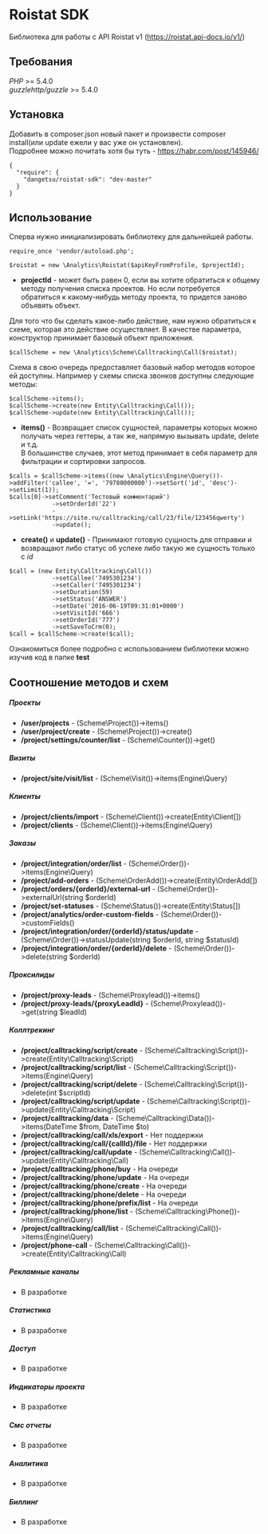 # Roistat SDK
Библиотека для работы с API Roistat v1 (https://roistat.api-docs.io/v1/)

## Требования

*PHP* >= 5.4.0  
*guzzlehttp/guzzle* >= 5.4.0

## Установка

Добавить в composer.json новый пакет и произвести composer install(или update ежели у вас уже он установлен).  
Подробнее можно почитать хотя бы туть - https://habr.com/post/145946/

```
{
  "require": {
    "dangetsu/roistat-sdk": "dev-master"
  }
}
```

## Использование

Сперва нужно инициализировать библиотеку для дальнейшей работы.
```
require_once 'vendor/autoload.php';

$roistat = new \Analytics\Roistat($apiKeyFromProfile, $projectId);
```
* **projectId** - может быть равен 0, если вы хотите обратиться к общему методу получения списка проектов. 
Но если потребуется обратиться к какому-нибудь методу проекта, то придется заново объявять объект.

Для того что бы сделать какое-либо действие, нам нужно обратиться к схеме, которая это действие осуществляет.
В качестве параметра, конструктор принимает базовый объект приложения.
```
$callScheme = new \Analytics\Scheme\Calltracking\Call($roistat);
```

Схема в свою очередь предоставляет базовый набор методов которое ей доступны. Например у схемы списка звонков доступны следующие методы:
```
$callScheme->items();
$callScheme->create(new Entity\Calltracking\Call());
$callScheme->update(new Entity\Calltracking\Call());
```

* **items()** - Возвращает список сущностей, параметры которых можно получать через геттеры, а так же, напрямую вызывать update, delete и т.д.  
В большинстве случаев, этот метод принимает в себя параметр для фильтрации и сортировки запросов.
```
$calls = $callScheme->items((new \Analytics\Engine\Query())->addFilter('callee', '=', '79780000000')->setSort('id', 'desc')->setLimit(1));
$calls[0]->setComment('Тестовый комментарий')
            ->setOrderId('22')
            ->setLink('https://site.ru/calltracking/call/23/file/123456qwerty')
            ->update();
```

* **create()** и **update()** - Принимают готовую сущность для отправки и возвращают либо статус об успехе либо такую же сущность только с *id*
```
$call = (new Entity\Calltracking\Call())
            ->setCallee('7495301234')
            ->setCaller('7495301234')
            ->setDuration(59)
            ->setStatus('ANSWER')
            ->setDate('2016-06-19T09:31:01+0000')
            ->setVisitId('666')
            ->setOrderId('777')
            ->setSaveToCrm(0);
$call = $callScheme->create($call);
```

Ознакомиться более подробно с использованием библиотеки можно изучив код в папке **test**

## Соотношение методов и схем

##### Проекты
* **/user/projects** - (Scheme\Project())->items()
* **/user/project/create** - (Scheme\Project())->create()
* **/project/settings/counter/list** - (Scheme\Counter())->get()
##### Визиты
* **/project/site/visit/list** - (Scheme\Visit())->items(Engine\Query)
##### Клиенты
* **/project/clients/import** - (Scheme\Client())->create(Entity\Client[])
* **/project/clients** - (Scheme\Client())->items(Engine\Query)
##### Заказы
* **/project/integration/order/list** - (Scheme\Order())->items(Engine\Query)
* **/project/add-orders** - (Scheme\OrderAdd())->create(Entity\OrderAdd[])
* **/project/orders/{orderId}/external-url** - (Scheme\Order())->externalUrl(string $orderId)
* **/project/set-statuses** - (Scheme\Status())->create(Entity\Status[])
* **/project/analytics/order-custom-fields** - (Scheme\Order())->customFields()
* **/project/integration/order/{orderId}/status/update** - (Scheme\Order())->statusUpdate(string $orderId, string $statusId)
* **/project/integration/order/{orderId}/delete** - (Scheme\Order())->delete(string $orderId)
##### Проксилиды
* **/project/proxy-leads** - (Scheme\Proxylead())->items()
* **/project/proxy-leads/{proxyLeadId}** - (Scheme\Proxylead())->get(string $leadId)
##### Коллтрекинг
* **/project/calltracking/script/create** - (Scheme\Calltracking\Script())->create(Entity\Calltracking\Script)
* **/project/calltracking/script/list** - (Scheme\Calltracking\Script())->items(Engine\Query)
* **/project/calltracking/script/delete** - (Scheme\Calltracking\Script())->delete(int $scriptId)
* **/project/calltracking/script/update** - (Scheme\Calltracking\Script())->update(Entity\Calltracking\Script)
* **/project/calltracking/data** - (Scheme\Calltracking\Data())->items(DateTime $from, DateTime $to)
* **/project/calltracking/call/xls/export** - Нет поддержки
* **/project/calltracking/call/{callId}/file** - Нет поддержки
* **/project/calltracking/call/update** - (Scheme\Calltracking\Call())->update(Entity\Calltracking\Call)
* **/project/calltracking/phone/buy** - На очереди
* **/project/calltracking/phone/update** - На очереди
* **/project/calltracking/phone/create** - На очереди
* **/project/calltracking/phone/delete** - На очереди
* **/project/calltracking/phone/prefix/list** - На очереди
* **/project/calltracking/phone/list** - (Scheme\Calltracking\Phone())->items(Engine\Query)
* **/project/calltracking/call/list** - (Scheme\Calltracking\Call())->items(Engine\Query)
* **/project/phone-call** - (Scheme\Calltracking\Call())->create(Entity\Calltracking\Call)
##### Рекламные каналы
* В разработке
##### Статистика
* В разработке
##### Доступ
* В разработке
##### Индикаторы проекта
* В разработке
##### Смс отчеты
* В разработке
##### Аналитика
* В разработке
##### Биллинг
* В разработке